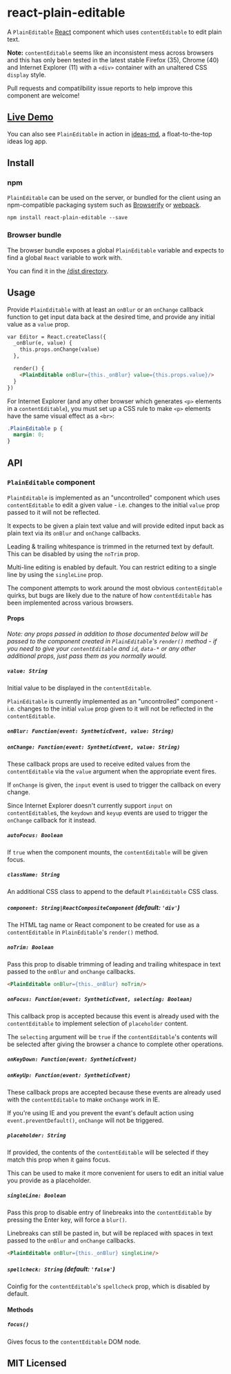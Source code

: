# react-plain-editable

A `PlainEditable` [React](http://facebook.github.io/react) component which uses
`contentEditable` to edit plain text.

**Note:** `contentEditable` seems like an inconsistent mess across browsers and
this has only been tested in the latest stable Firefox (35), Chrome (40) and
Internet Explorer (11) with a `<div>` container with an unaltered CSS `display`
style.

Pull requests and compatilbility issue reports to help improve this component
are welcome!

## [Live Demo](http://insin.github.io/react-plain-editable/)

You can also see `PlainEditable` in action in
[ideas-md](http://insin.github.io/ideas-md), a float-to-the-top ideas log app.

## Install

### npm

`PlainEditable` can be used on the server, or bundled for the client using an
npm-compatible packaging system such as [Browserify](http://browserify.org/) or
[webpack](http://webpack.github.io/).

```
npm install react-plain-editable --save
```

### Browser bundle

The browser bundle exposes a global `PlainEditable` variable and expects to find a
global `React` variable to work with.

You can find it in the [/dist directory](https://github.com/insin/react-plain-editable/tree/master/dist).

## Usage

Provide `PlainEditable` with at least an `onBlur` or an `onChange` callback
function to get input data back at the desired time, and provide any initial
value as a `value` prop.

```html
var Editor = React.createClass({
  _onBlur(e, value) {
    this.props.onChange(value)
  },

  render() {
    <PlainEditable onBlur={this._onBlur} value={this.props.value}/>
  }
})
```

For Internet Explorer (and any other browser which generates `<p>` elements in a
`contentEditable`), you must set up a CSS rule to make `<p>` elements have the
same visual effect as a `<br>`:

```css
.PlainEditable p {
  margin: 0;
}
```

## API

### `PlainEditable` component

`PlainEditable` is implemented as an "uncontrolled" component which uses
`contentEditable` to edit a given value - i.e. changes to the initial `value`
prop passed to it will not be reflected.

It expects to be given a plain text value and will provide edited input back as
plain text via its `onBlur` and `onChange` callbacks.

Leading & trailing whitespance is trimmed in the returned text by default. This
can be disabled by using the `noTrim` prop.

Multi-line editing is enabled by default. You can restrict editing to a single
line by using the `singleLine` prop.

The component attempts to work around the most obvious `contentEditable` quirks,
but bugs are likely due to the nature of how `contentEditable` has been
implemented across various browsers.

#### Props

*Note: any props passed in addition to those documented below will be passed to
the component created in `PlainEditable`'s `render()` method - if you need to
give your `contentEditable` and `id`, `data-*` or any other additional props,
just pass them as you normally would.*

##### `value: String`

Initial value to be displayed in the `contentEditable`.

`PlainEditable` is currently implemented as an "uncontrolled" component - i.e.
changes to the initial `value` prop given to it will not be reflected in the
`contentEditable`.

##### `onBlur: Function(event: SyntheticEvent, value: String)`
##### `onChange: Function(event: SyntheticEvent, value: String)`

These callback props are used to receive edited values from the
`contentEditable` via the `value` argument when the appropriate event fires.

If `onChange` is given, the `input` event is used to trigger the callback on
every change.

Since Internet Explorer doesn't currently support `input` on `contentEditable`s,
the `keydown` and `keyup` events are used to trigger the `onChange` callback for
it instead.

##### `autoFocus: Boolean`

If `true` when the component mounts, the `contentEditable` will be given focus.

##### `className: String`

An additional CSS class to append to the default `PlainEditable` CSS class.

##### `component: String|ReactCompositeComponent` (default: `'div'`)

The HTML tag name or React component to be created for use as a
`contentEditable` in `PlainEditable`'s `render()` method.

##### `noTrim: Boolean`

Pass this prop to disable trimming of leading and trailing whitespace in text
passed to the `onBlur` and `onChange` callbacks.

```html
<PlainEditable onBlur={this._onBlur} noTrim/>
```

##### `onFocus: Function(event: SyntheticEvent, selecting: Boolean)`

This callback prop is accepted because this event is already used with the
`contentEditable` to implement selection of `placeholder` content.

The `selecting` argument will be `true` if the `contentEditable`'s contents will
be selected after giving the browser a chance to complete other operations.

##### `onKeyDown: Function(event: SyntheticEvent)`
##### `onKeyUp: Function(event: SyntheticEvent)`

These callback props are accepted because these events are already used with the
`contentEditable` to make `onChange` work in IE.

If you're using IE and you prevent the evant's default action using
`event.preventDefault()`, `onChange` will not be triggered.

##### `placeholder: String`

If provided, the contents of the `contentEditable` will be selected if they
match this prop when it gains focus.

This can be used to make it more convenient for users to edit an initial value
you provide as a placeholder.

##### `singleLine: Boolean`

Pass this prop to disable entry of linebreaks into the `contentEditable` by
pressing the Enter key, will force a `blur()`.

Linebreaks can still be pasted in, but will be replaced with spaces in text
passed to the `onBlur` and `onChange` callbacks.

```html
<PlainEditable onBlur={this._onBlur} singleLine/>
```

##### `spellcheck: String` (default: `'false'`)

Coinfig for the `contentEditable`'s `spellcheck` prop, which is disabled by
default.

#### Methods

##### `focus()`

Gives focus to the `contentEditable` DOM node.

## MIT Licensed